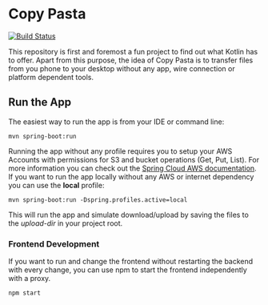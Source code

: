 # Copy Pasta
[![Build Status](https://travis-ci.org/MeiSign/Copy-Pasta.svg?branch=master)](https://travis-ci.org/MeiSign/Copy-Pasta)

This repository is first and foremost a fun project to find
out what Kotlin has to offer. Apart from this purpose, the idea of
Copy Pasta is to transfer files from you phone to your desktop without
any app, wire connection or platform dependent tools.

## Run the App
The easiest way to run the app is from your IDE or command line:

`mvn spring-boot:run` 

Running the app without any profile requires you to setup your AWS Accounts 
with permissions for S3 and bucket operations (Get, Put, List).
For more information you can check out the [Spring Cloud AWS documentation](https://cloud.spring.io/spring-cloud-aws/spring-cloud-aws.html#_sdk_credentials_configuration).
If you want to run the app locally without any AWS or internet dependency you can use the **local** profile:

`mvn spring-boot:run -Dspring.profiles.active=local`

This will run the app and simulate download/upload by saving the files to the *upload-dir* in your project root.

### Frontend Development
If you want to run and change the frontend without restarting the backend 
with every change, you can use npm to start the frontend independently with a proxy.

`npm start` 
